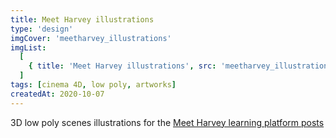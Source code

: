 ```yaml
---
title: Meet Harvey illustrations
type: 'design'
imgCover: 'meetharvey_illustrations'
imgList:
  [
    { title: 'Meet Harvey illustrations', src: 'meetharvey_illustrations_1' },
  ]
tags: [cinema 4D, low poly, artworks]
createdAt: 2020-10-07
---
```


3D low poly scenes illustrations for the [Meet Harvey learning platform posts](https://meetharvey.co)
<!--more-->